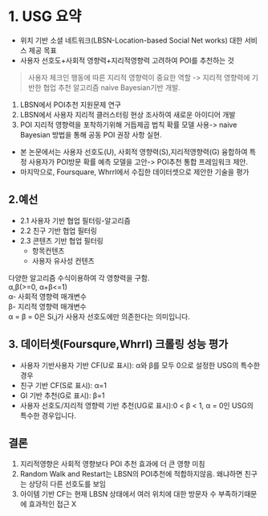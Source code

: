 # 1. USG 요약
- 위치 기반 소셜 네트워크(LBSN-Location-based Social Net works) 대한 서비스 제공 목표
-  사용자 선호도+사회적 영향력+지리적영향력 고려하여 POI를 추천하는 것
> 사용자 체크인 행동에 따른 지리적 영향력이 중요한 역할 -> 지리적 영향력에 기반한 협업 추천 알고리즘 naive Bayesian기반 개발.   

1. LBSN에서 POI추천 지원문제 연구  
2. LBSN에서 사용자 지리적 클러스터링 현상 조사하여 새로운 아이디어 개발
3. POI 지리적 영향력을 포착하기위해 거듭제곱 법칙 확률 모델 사용-> naive Bayesian 방법을 통해 공동 POI 권장 사항 실현.
- 본 논문에서는 사용자 선호도(U), 사회적 영향력(S),지리적영향력(G) 융합하여 특정 사용자가 POI방문 확률 예측 모델을 고안-> POI추천 통합 프레임워크 제안.
- 마지막으로, Foursquare, Whrrl에서 수집한 데이터셋으로 제안한 기술을 평가

## 2.예선
- 2.1 사용자 기반 협업 
필터링-알고리즘 
- 2.2 친구 기반 협업 필터링
- 2.3 콘텐츠 기반 협업 필터링
    - 항목컨텐츠
    - 사용자 유사성 컨텐츠  

다양한 알고리즘 수식이용하여 각 영향력을 구함.  
α,β(>=0, α+β<=1)  
α- 사회적 영향력 매개변수   
β- 지리적 영향력 매개변수  
 α = β = 0은 Si,j가 사용자 
선호도에만 의존한다는 의미입니다. 
## 3. 데이터셋(Foursqure,Whrrl) 크롤링 성능 평가
- 사용자 기반사용자 기반 CF(U로 표시): α와 β를 모두 0으로 설정한 USG의 특수한 경우  
- 친구 기반 CF(S로 표시): α=1  
- GI 기반 추천(G로 표시): β=1
- 사용자 선호도/지리적 영향력 기반 
추천(UG로 표시):0 < β < 1, α = 0인 USG의 특수한 경우입니다.



## 결론
1) 지리적영향은 사회적 영향보다 POI 추천 효과에 더 큰 영향 미침
2) Random Walk and Restart는 LBSN의 POI추천에 적합하지않음. 왜냐하면 친구는 상당히 다른 선호도를 보임
3) 아이템 기반 CF는 현재 LBSN 상태에서 여러 위치에 대한 방문자 수 부족하기때문에 효과적인 접근 X
